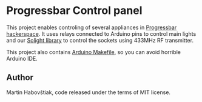 Progressbar Control panel
=========================

This project enables controling of several appliances in [Progressbar hackerspace](https://progressbar.sk). It uses relays connected to Arduino pins to control main lights and our [Solight library](https://github.com/Funcoil/Solight) to control the sockets using 433MHz RF transmitter.

This project also contains [Arduino Makefile](https://github.com/sudar/Arduino-Makefile/), so you can avoid horrible Arduino IDE.

Author
------

Martin Habovštiak, code released under the terms of MIT license.

